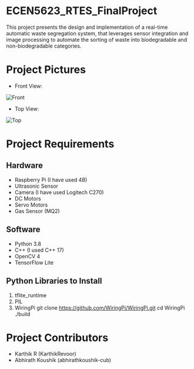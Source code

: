 # ECEN5623_RTES_FinalProject
This project presents the design and implementation of a real-time automatic waste segregation system, that leverages sensor integration and image processing to automate the sorting of waste into biodegradable and non-biodegradable categories.

# Project Pictures
* Front View:

![Front](https://github.com/user-attachments/assets/588e610d-9e97-4c1f-8ed0-47ce2c20b746)

* Top View:
  
![Top](https://github.com/user-attachments/assets/84a3acf4-f088-4fe0-b7fc-a6416919f2fe)

# Project Requirements
## Hardware
- Raspberry Pi (I have used 4B)
- Ultrasonic Sensor
- Camera (I have used Logitech C270)
- DC Motors
- Servo Motors
- Gas Sensor (MQ2)

## Software
- Python 3.8
- C++ (I used C++ 17)
- OpenCV 4
- TensorFlow Lite

## Python Libraries to Install
1. tflite_runtime
2. PIL
3. WiringPi 
    git clone https://github.com/WiringPi/WiringPi.git
    cd WiringPi
    ./build

# Project Contributors
- Karthik R (KarthikRevoor)
- Abhirath Koushik (abhirathkoushik-cub)
